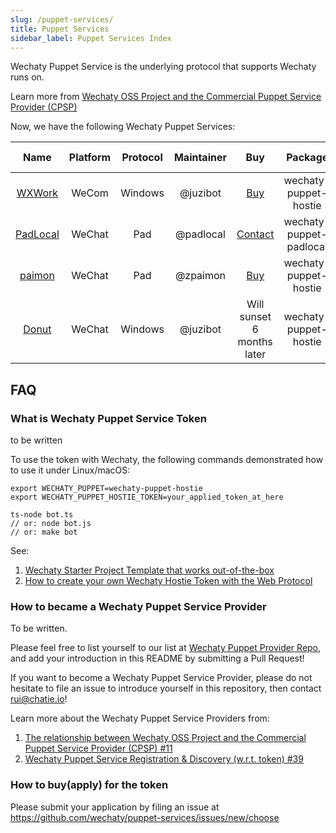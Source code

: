 ```yaml
---
slug: /puppet-services/
title: Puppet Services
sidebar_label: Puppet Services Index
---
```


Wechaty Puppet Service is the underlying protocol that supports Wechaty runs on.

Learn more from [Wechaty OSS Project and the Commercial Puppet Service Provider (CPSP)](https://github.com/wechaty/PMC/issues/11)

Now, we have the following Wechaty Puppet Services:

| Name | Platform | Protocol | Maintainer | Buy | Package | Contact WeChat |
| :---: | :---: | :---: | :---: | :---: | :---: | :---: |
| [WXWork](wxwork/) | WeCom | Windows | @juzibot | [Buy](https://qiwei.juzibot.com/user/login?isWechaty=true) | wechaty-puppet-hostie | juzibot |
| [PadLocal](padlocal/) | WeChat | Pad | @padlocal | [Contact](https://github.com/padlocal/wechaty-puppet-padlocal/wiki/TOKEN-%E7%94%B3%E8%AF%B7%E6%96%B9%E6%B3%95)| wechaty-puppet-padlocal | oxddoxdd |
| [paimon](paimon/)| WeChat | Pad | @zpaimon | [Buy](http://150.158.176.142/) | wechaty-puppet-hostie | hutusheng-bot |
| [Donut](donut/) | WeChat | Windows | @juzibot | Will sunset 6 months later | wechaty-puppet-hostie | juzibot |

## FAQ

### What is Wechaty Puppet Service Token

to be written

To use the token with Wechaty, the following commands demonstrated how to use it under Linux/macOS:

```shell
export WECHATY_PUPPET=wechaty-puppet-hostie
export WECHATY_PUPPET_HOSTIE_TOKEN=your_applied_token_at_here

ts-node bot.ts
// or: node bot.js
// or: make bot
```

See:

1. [Wechaty Starter Project Template that works out-of-the-box](https://github.com/wechaty/wechaty-getting-started)
1. [How to create your own Wechaty Hostie Token with the Web Protocol](https://github.com/wechaty/wechaty/issues/1986)

### How to became a Wechaty Puppet Service Provider

To be written.

Please feel free to list yourself to our list at [Wechaty Puppet Provider Repo](https://github.com/wechaty/puppet-services/), and add your introduction in this README by submitting a Pull Request!

If you want to become a Wechaty Puppet Service Provider, please do not hesitate to file an issue to introduce yourself in this repository, then contact rui@chatie.io!

Learn more about the Wechaty Puppet Service Providers from:

1. [The relationship between Wechaty OSS Project and the Commercial Puppet Service Provider (CPSP) #11](https://github.com/wechaty/PMC/issues/11)
1. [Wechaty Puppet Service Registration & Discovery (w.r.t. token) #39](https://github.com/wechaty/puppet-services/issues/39)

### How to buy(apply) for the token

Please submit your application by filing an issue at <https://github.com/wechaty/puppet-services/issues/new/choose>
